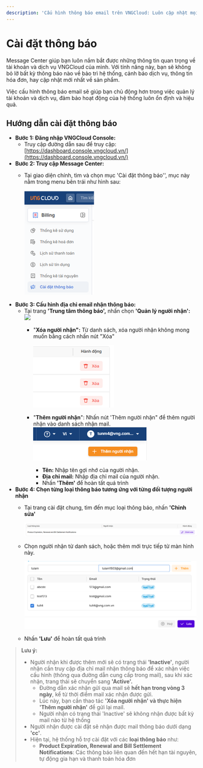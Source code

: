 ```yaml
---
description: 'Cấu hình thông báo email trên VNGCloud: Luôn cập nhật mọi diễn biến'
---
```


# Cài đặt thông báo

Message Center giúp bạn luôn nắm bắt được những thông tin quan trọng về tài khoản và dịch vụ VNGCloud của mình. Với tính năng này, bạn sẽ không bỏ lỡ bất kỳ thông báo nào về bảo trì hệ thống, cảnh báo dịch vụ, thông tin hóa đơn, hay cập nhật mới nhất về sản phẩm.

Việc cấu hình thông báo email sẽ giúp bạn chủ động hơn trong việc quản lý tài khoản và dịch vụ, đảm bảo hoạt động của hệ thống luôn ổn định và hiệu quả.

## Hướng dẫn cài đặt thông báo

* **Bước 1: Đăng nhập VNGCloud Console:**
  * Truy cập đường dẫn sau để truy cập: [https://dashboard.console.vngcloud.vn/](https://dashboard.console.vngcloud.vn/)
* **Bước 2: Truy cập Message Center:**
  *   Tại giao diện chính, tìm và chọn mục 'Cài đặt thông báo'', mục này nằm trong menu bên trái như hình sau: 

      ![Image](https://github.com/vngcloud/docs/blob/main/Vietnamese/.gitbook/assets/image%20(7).png?raw=true)
* **Bước 3: Cấu hình địa chỉ email nhận thông báo:**
  * Tại trang **'Trung tâm thông báo',** nhấn chọn **'Quản lý người nhận':** ![](https://github.com/vngcloud/docs/blob/main/Vietnamese/.gitbook/assets/image%20(1)%20(1)%20(1)%20(1)%20(1).png?raw=true)
    *   "**Xóa người nhận":** Từ danh sách, xóa người nhận không mong muốn bằng cách nhấn nút "Xóa" 

        ![Image](https://github.com/vngcloud/docs/blob/main/Vietnamese/.gitbook/assets/image%20(2)%20(1).png?raw=true)
    * "**Thêm người nhận**": Nhấn nút 'Thêm người nhận" để thêm người nhận vào danh sách nhận mail. ![](https://github.com/vngcloud/docs/blob/main/Vietnamese/.gitbook/assets/image%20(3)%20(1).png?raw=true)
      * **Tên:** Nhập tên gợi nhớ của người nhận.
      * **Địa chỉ mail:** Nhập địa chỉ mail của người nhận.
      * Nhấn **'Thêm'** để hoàn tất quá trình
* **Bước 4: Chọn từng loại thông báo tương ứng với từng đối tượng người nhận**
  *   Tại trang cài đặt chung, tìm đến mục loại thông báo, nhấn **'Chỉnh sửa'** 

      ![Image](https://github.com/vngcloud/docs/blob/main/Vietnamese/.gitbook/assets/image%20(4)%20(1).png?raw=true)
  *   Chọn người nhận từ danh sách, hoặc thêm mới trực tiếp từ màn hình này. 

      ![Image](https://github.com/vngcloud/docs/blob/main/Vietnamese/.gitbook/assets/image%20(5)%20(1).png?raw=true)
  * Nhấn **'Lưu'** để hoàn tất quá trình

> **Lưu ý:**
>
> * Người nhận khi được thêm mới sẽ có trạng thái **'Inactive'**, người nhận cần truy cập địa chỉ mail nhận thông báo để xác nhận việc cấu hình (thông qua đường dẫn cung cấp trong mail), sau khi xác nhận, trang thái sẽ chuyển sang **'Active'.**
>   * Đường dẫn xác nhận gửi qua mail sẽ **hết hạn trong vòng 3 ngày**, kể từ thời điểm mail xác nhận được gửi.
>   * Lúc này, bạn cần thao tác **'Xóa người nhận' và thực hiện 'Thêm người nhận'** để gửi lại mail.
>   * Người nhận có trạng thái 'Inactive' sẽ không nhận được bất kỳ mail nào từ hệ thống
> * Người nhận được cài đặt sẽ nhận được mail thông báo dưới dạng **'cc'**.
> * Hiện tại, hệ thống hỗ trợ cài đặt với các **loại thông báo** như:
>   * **Product Expiration, Renewal and Bill Settlement Notifications**: Các thông báo liên quan đến hết hạn tài nguyên, tự động gia hạn và thanh toán hóa đơn

